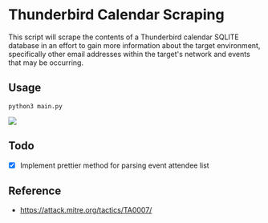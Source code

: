 # Thunderbird Calendar Scraping

This script will scrape the contents of a Thunderbird calendar SQLITE database in an effort to gain more information about the target environment, specifically other email addresses within the target's network and events that may be occurring.

## Usage

`python3 main.py`

![](https://i.ibb.co/m6cHPJR/2025-01-18-12-49.png)

## Todo

- [x] Implement prettier method for parsing event attendee list

## Reference

* https://attack.mitre.org/tactics/TA0007/

